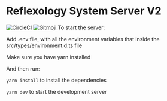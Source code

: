 # Reflexology System Server V2

[![CircleCI](https://circleci.com/gh/reflexology/server-V2/tree/master.svg?style=svg)](https://circleci.com/gh/reflexology/server-V2/tree/master)
<a href="https://gitmoji.carloscuesta.me">
  <img src="https://img.shields.io/badge/gitmoji-%20😜%20😍-FFDD67.svg?style=flat-square" alt="Gitmoji">
</a>
To start the server:

Add .env file, with all the environment variables that inside the src/types/environment.d.ts file

Make sure you have yarn installed

And then run:

`yarn install` to install the dependencies

`yarn dev` to start the development server
